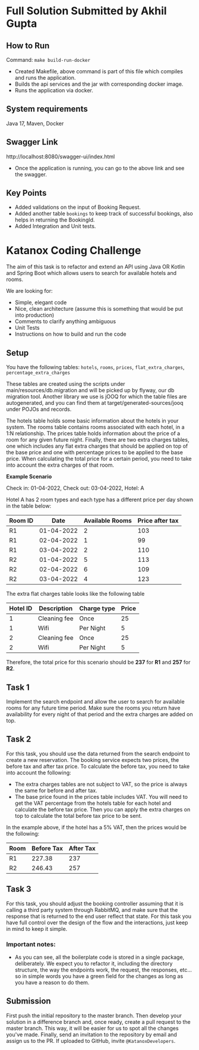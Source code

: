 # Full Solution Submitted by Akhil Gupta

## How to Run
Command: ```make build-run-docker```
- Created Makefile, above command is part of this file which compiles and runs the application.
- Builds the api services and the jar with corresponding docker image.
- Runs the application via docker.

## System requirements
Java 17, Maven, Docker

## Swagger Link
http://localhost:8080/swagger-ui/index.html

- Once the application is running, you can go to the above link and see the swagger.

## Key Points
- Added validations on the input of Booking Request.
- Added another table `bookings` to keep track of successful bookings, also helps in returning the BookingId.
- Added Integration and Unit tests.

# Katanox Coding Challenge

The aim of this task is to refactor and extend an API using Java OR Kotlin and Spring Boot which allows users to search
for
available hotels and rooms.

We are looking for:

- Simple, elegant code
- Nice, clean architecture (assume this is something that would be put into production)
- Comments to clarify anything ambiguous
- Unit Tests
- Instructions on how to build and run the code

## Setup

You have the following tables: `hotels`, `rooms`, `prices`, `flat_extra_charges`, `percentage_extra_charges`

These tables are created using the scripts under main/resources/db.migration and will be picked up by flyway, our db migration tool. Another library we use is jOOQ for which the table files are autogenerated, and you can find them at 
target/generated-sources/jooq under POJOs and records.

The hotels table holds some basic information about the hotels in your system. The rooms table contains rooms
associated with each hotel, in a 1:N relationship. The prices table holds information about the price of a room for any
given future night. Finally, there are two extra charges tables, one which includes any flat extra charges that should be
applied on top of the base price and one with percentage prices to be applied to the base price. When calculating the
total price for a certain period, you need to take into account the extra charges of that room.

**Example Scenario**

Check in: 01-04-2022, Check out: 03-04-2022, Hotel: A

Hotel A has 2 room types and each type has a different price per day shown in the table below:

| **Room ID** | **Date**   | **Available Rooms** | **Price after tax** |
|-------------|------------|---------------------|---------------------|
| R1          | 01-04-2022 | 2                   | 103                 |
| R1          | 02-04-2022 | 1                   | 99                  |
| R1          | 03-04-2022 | 2                   | 110                 |
| R2          | 01-04-2022 | 5                   | 113                 |
| R2          | 02-04-2022 | 6                   | 109                 |
| R2          | 03-04-2022 | 4                   | 123                 |

The extra flat charges table looks like the following table

| Hotel ID | Description  | Charge type | Price |
|----------|--------------|-------------|-------|
| 1        | Cleaning fee | Once        | 25    |
| 1        | Wifi         | Per Night   | 5     |
| 2        | Cleaning fee | Once        | 25    |
| 2        | Wifi         | Per Night   | 5     |

Therefore, the total price for this scenario should be **237** for **R1** and **257** for **R2**.

## Task 1

Implement the search endpoint and allow the user to search for available rooms for any future time period. Make sure the
rooms you return have availability for every night of that period and the extra charges are added on top.

## Task 2

For this task, you should use the data returned from the search endpoint to create a new reservation. The booking
service expects two prices, the before tax and after tax price. To calculate the before tax, you need to take into
account the following:

- The extra charges tables are not subject to VAT, so the price is always the same for before and after tax.
- The base price found in the prices table includes VAT. You will need to get the VAT percentage from the hotels table
  for each
  hotel and calculate the before tax price. Then you can apply the extra charges on top to calculate the total before
  tax
  price to be sent.

In the example above, if the hotel has a 5% VAT, then the prices would be the following:

| Room | Before Tax | After Tax |
|------|------------|-----------|
| R1   | 227.38     | 237       |
| R2   | 246.43     | 257       |

## Task 3

For this task, you should adjust the booking controller assuming that it is calling a third party system through
RabbitMQ, and make sure that the response that is returned to the end user reflect that state.
For this task you have full control over the design of the flow and the interactions, just keep in mind to keep it
simple.

### Important notes:

- As you can see, all the boilerplate code is stored in a single package, deliberately. We expect you to refactor it,
  including the directory structure, the way the endpoints work, the request, the responses, etc... so in simple words
  you have a green field for the changes as long as you have a reason to do them.

## Submission

First push the initial repository to the master branch. Then develop your solution in a difference branch and, once
ready, create a pull request to the master branch. This way, it will be easier for us to spot all the changes you've
made. Finally, send an invitation to the repository by email and assign us to the PR.
If uploaded to GitHub, invite `@KatanoxDevelopers`.
